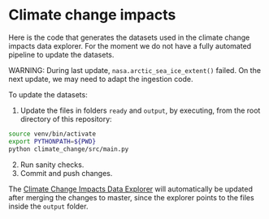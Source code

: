 # Climate change impacts

Here is the code that generates the datasets used in the climate change impacts data explorer.
For the moment we do not have a fully automated pipeline to update the datasets.

WARNING: During last update, `nasa.arctic_sea_ice_extent()` failed.
On the next update, we may need to adapt the ingestion code.

To update the datasets:
1. Update the files in folders `ready` and `output`, by executing, from the root directory of this repository:
```bash
source venv/bin/activate
export PYTHONPATH=${PWD}
python climate_change/src/main.py
```
2. Run sanity checks.
3. Commit and push changes.

The [Climate Change Impacts Data Explorer](https://ourworldindata.org/explorers/climate-change) will automatically be
updated after merging the changes to master, since the explorer points to the files inside the `output` folder.
